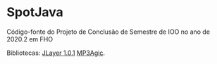 # SpotJava
 Código-fonte do Projeto de Conclusão de Semestre de IOO no ano de 2020.2 em FHO

 Bibliotecas:
 [JLayer 1.0.1](http://www.javazoom.net/javalayer/sources.html)
 [MP3Agic](https://github.com/mpatric/mp3agic).
